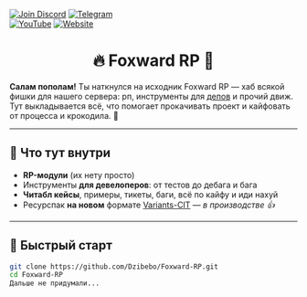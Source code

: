 [![Join Discord](https://img.shields.io/badge/discord-join-blue?logo=discord&style=for-the-badge)](https://foxward.com/discord)
[![Telegram](https://img.shields.io/badge/Telegram-Join-blue?logo=telegram&logoColor=white&style=for-the-badge)](https://t.me/foxward_srv)  
[![YouTube](https://img.shields.io/badge/YouTube-Subscribe-red?logo=youtube&logoColor=white&style=for-the-badge)](https://youtu.be/SH8ykutRWOA?si=w4pE_DX8O4Z_tY4O&t=30)
[![Website](https://img.shields.io/badge/Website-Visit-brightgreen?logo=google-chrome&logoColor=white&style=for-the-badge)](https://dzibebo.com)

<h1 align="center">🔥 Foxward RP 🚀</h1>

**Салам пополам!** Ты наткнулся на исходник Foxward RP — хаб всякой фишки для нашего сервера: рп, инструменты для [депов](https://youtu.be/lfbU4Vo1H9M?si=11xxWy3CuGzQJJ0R) и прочий движ. Тут выкладывается всё, что помогает прокачивать проект и кайфовать от процесса и крокодила. 🍬

---

## 🎯 Что тут внутри

- **RP-модули** (их нету просто)
- Инструменты **для девелоперов**: от тестов до дебага и бага
- **Читабл кейсы**, примеры, тикеты, баги, всё по кайфу и иди нахуй
- Ресурспак **на новом** формате [Variants-CIT](https://modrinth.com/mod/variants-cit) — *в производстве 👍*
---

## 🚦 Быстрый старт

```bash
git clone https://github.com/Dzibebo/Foxward-RP.git
cd Foxward-RP
Дальше не придумали...
